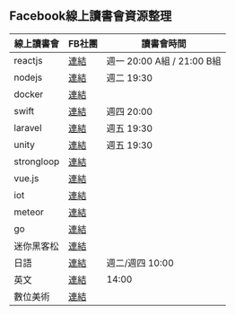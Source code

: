 
## Facebook線上讀書會資源整理

|線上讀書會|FB社團|讀書會時間|
|---|---|---|
|reactjs|[連結](https://www.facebook.com/groups/906048196159262/)|週一 20:00 A組 / 21:00 B組|
|nodejs|[連結](https://www.facebook.com/groups/207139586323090/)|週二 19:30|
|docker|[連結](https://www.facebook.com/groups/750311598438135/)|
|swift|[連結](https://www.facebook.com/groups/238948643131478/)|週四 20:00|
|laravel|[連結](https://www.facebook.com/groups/956973084383781/)|週五 19:30|
|unity|[連結](https://www.facebook.com/groups/1606498833013546/)|週五 19:30|
|strongloop|[連結](https://www.facebook.com/groups/568032146690485/)|
|vue.js|[連結](https://www.facebook.com/groups/616281401885574/)|
|iot|[連結](https://www.facebook.com/groups/842415582524882/)|
|meteor|[連結](https://www.facebook.com/groups/930921220347797/)|
|go|[連結](https://www.facebook.com/groups/1288435607857868/)|
|迷你黑客松|[連結](https://www.facebook.com/groups/1274976625880806/)|
|日語|[連結](https://www.facebook.com/groups/1113446758690591/)|週二/週四 10:00|
|英文|[連結](https://www.facebook.com/groups/1781798848754929/)|14:00|
|數位美術|[連結](https://www.facebook.com/groups/670166459806094/)|
